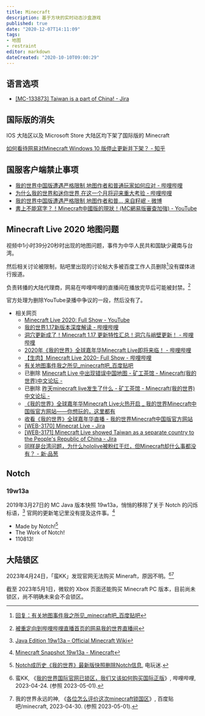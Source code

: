 ```yaml
---
title: Minecraft
description: 基于方块的实时动态沙盒游戏
published: true
date: "2020-12-07T14:11:09"
tags:
- 地图
- restraint
editor: markdown
dateCreated: "2020-10-10T09:00:29"
---
```


## 语言选项

+ [\[MC-133873\] Taiwan is a part of China! - Jira](https://web.archive.org/web/20201005125722/https://bugs.mojang.com/browse/MC-133873)

## 国际版的消失

IOS 大陆区以及 Microsoft Store 大陆区均下架了国际版的 Minecraft

[如何看待网易对Minecraft Windows 10 版停止更新并下架？ - 知乎](https://web.archive.org/web/20201004155309/https://www.zhihu.com/question/64111647)

## 国服客户端禁止事项

+ [我的世界中国版遭遇严格限制 地图作者和普通玩家如何应对 - 哔哩哔哩](https://archive.vn/X4LnI "https://www.bilibili.com/video/av540524788/")
+ [为什么我的世界和迷你世界 在这一个月将迎来重大考验 - 哔哩哔哩](https://archive.is/lA0iA "https://www.bilibili.com/video/av925518412/")
+ [我的世界中国版遭遇严格限制 地图作者和普... 来自籽岷 - 微博](https://archive.vn/f6JDR "https://www.weibo.com/3159686244/J04BByPcd")
+ [書上不能寫字？！Minecraft中國版的現狀！(MC網易版審查加強) - YouTube](https://archive.is/F2M7z "https://www.youtube.com/watch?v=JwEJocioFY0")

<!--
+ [【 好奇七七 】極權政府管不到的禁書天堂？開箱 Minecraft 虛擬圖書館！《 好奇七七探索日記 》EP 008 - YouTube](https://archive.is/OE2On "https://www.youtube.com/watch?v=JwEJocioFY0")
-->

## Minecraft Live 2020 地图问题

视频中1小时39分20秒时出现的地图问题，事件为中华人民共和国缺少藏南与台湾。

然后相关讨论被限制，贴吧里出现的讨论帖大多被百度工作人员删除[^133919]没有媒体进行报道。

[^133919]: [回复：有关地图事件我之所见_minecraft吧_百度贴吧](https://web.archive.org/web/20201207133919/https://tieba.baidu.com/p/6997026671?pn=2)

负责转播的大陆代理商，网易在哔哩哔哩的直播间在播放完毕后可能被封禁。[^sTYVi]

[^sTYVi]: [被重定向到哔哩哔哩直播首页的网易我的世界直播间](https://archive.is/sTYVi "https://live.bilibili.com/1310115")

官方处理为删除YouTube录播中争议的一段，然后没有了。

+ 相关网页
    + [Minecraft Live 2020: Full Show - YouTube](https://archive.is/5jjNL "https://www.youtube.com/watch?v=DWZIfsaIgtE")
    + [我的世界1.17新版本深度解读 - 哔哩哔哩](https://archive.is/BXpKg "https://www.bilibili.com/video/av414772657")
    + [洞穴更新成了！Minecraft 1.17 更新特性汇总！洞穴与峭壁更新！ - 哔哩哔哩](https://archive.is/oJkSw "https://www.bilibili.com/video/BV1Fv411k7Zg")
    + [2020年《我的世界》全球嘉年华Minecraft Live即将来临！ - 哔哩哔哩](https://archive.is/JyLTt "https://www.bilibili.com/video/av712221197")
    + [【生肉】Minecraft Live 2020- Full Show - 哔哩哔哩](https://archive.is/S4vHD "https://www.bilibili.com/video/av842365730")
    + [有关地图事件我之所见_minecraft吧_百度贴吧](https://archive.is/TOrDY "https://tieba.baidu.com/p/6997026671")
    + 已删除 [Minecraft Live 中出现错误中国地图 - 矿工茶馆 - Minecraft(我的世界)中文论坛 -](https://archive.is/UVmqo "https://www.mcbbs.net/thread-1124398-1-1.html")
    + 已删除 [昨天minecraft live发生了什么 - 矿工茶馆 - Minecraft(我的世界)中文论坛 -](https://web.archive.org/web/20201005124410/https://www.mcbbs.net/thread-1124427-1-1.html)
    + [《我的世界》全球嘉年华Minecraft Live火热开启 _ 我的世界Minecraft中国版官方网站——你想玩的，这里都有](https://web.archive.org/web/20201005124905/https://mc.163.com/news/20200929/29175_907631.html)
    + [收看《我的世界》全球嘉年华直播 - 我的世界Minecraft中国版官方网站](https://web.archive.org/web/20201005124823/https://mc.163.com/2020/minecon/)
    + [[WEB-3170] Minecrat Live - Jira](https://web.archive.org/web/20201005130207/https://bugs.mojang.com/browse/WEB-3170)
    + [[WEB-3171] Minecraft Live showed Taiwan as a separate country to the People's Republic of China - Jira](https://web.archive.org/web/20201005125308/https://bugs.mojang.com/browse/WEB-3171)
    + [同样是台湾问题，为什么hololive被粉红干烂，但Minecraft却什么事都没有？ - 新·品葱](https://web.archive.org/web/20201005125529/https://pincong.rocks/question/31781)

<!--

结论 —— 没有出征

如果出征不自由，则出征无意义

一些其他的网址

+ [Minecraft Live 2020 直播录像（附中文传译） - 哔哩哔哩](https://archive.is/5mSl9)
+ [.....🛠 on Twitter: "1小时39分20秒起"](https://archive.is/v5Jt8 "https://twitter.com/Vop19530615/status/1312637242473549824")
+ [.... on Twitter: "昨天的Minecraft Live 2020......](https://archive.is/3dZMn "https://twitter.com/realEmperorPooh/status/1312640474033786880")
+ [推特... on Twitter: "10月4日消息 据网友反馈......"](https://archive.is/hkd3H "https://twitter.com/Xhnsoc__Redflag/status/1312658532055937026")

已恢复的我的世界Minecraft官方直播间

[我的世界Minecraft官方直播间 哔哩哔哩直播，二次元弹幕直播平台](https://archive.vn/lTdgw "https://live.bilibili.com/1310115")
-->

## Notch

### 19w13a

2019年3月27日的 MC Java 版本快照 19w13a，悄悄的移除了关于 Notch 的闪烁标语，[^19w13a_MW] 官网的更新笔记里没有提及这件事。[^19w13a_MP]

[^19w13a_MW]: [Java Edition 19w13a – Official Minecraft Wiki](https://web.archive.org/web/20210812175036/https://minecraft.fandom.com/wiki/Java_Edition_19w13a)

[^19w13a_MP]: [Minecraft Snapshot 19w13a - Minecraft](https://archive.is/DeS0f "https://www.minecraft.net/nb-no/article/minecraft-snapshot-19w13a")

+   Made by Notch![^19w13a_dwm]
+   The Work of Notch!
+   110813!

[^19w13a_dwm]: [Notch成历史《我的世界》最新版快照删除Notch信息](https://web.archive.org/web/20190502054349/http://www.dianwanmi.com/game/2746.html), 电玩迷.

## 大陆锁区

2023年4月24日，「蛮KK」发现官网无法购买 Mineraft，原因不明。[^tdCY3][^02085]

[^tdCY3]: 蛮KK, 《[我的世界国际官网已锁区，我们又该如何购买国际正版](https://archive.is/tdCY3 "https://www.bilibili.com/video/BV1vo4y1b7J2/")》, 哔哩哔哩, 2023-04-24. (参照 2023-05-01).

[^02085]: 我的世界永远的神, 《[各位怎么评价这次minecraft锁国区](https://web.archive.org/web/20230430160437/https://tieba.baidu.com/p/8388302085)》, 百度贴吧/minecraft, 2023-04-30. (参照 2023-05-01).

截至 2023年5月1日，微软的 Xbox 页面还能购买 Minecraft PC 版本，目前尚未锁区，尚不明确未来会不会锁区。
